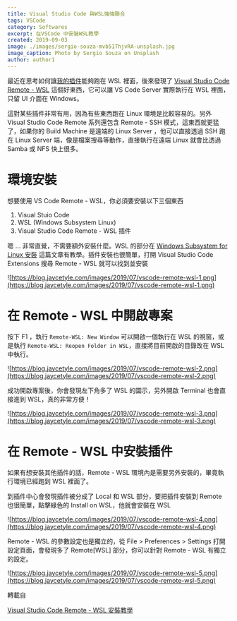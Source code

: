 ```yaml
---
title: Visual Studio Code 與WSL強強聯合
tags: VSCode
category: Softwares
excerpt: 在VSCode 中安裝WSL教學
created: 2019-09-03
image: ./images/sergio-souza-mvb51ThjvRA-unsplash.jpg
image_caption: Photo by Sergio Souza on Unsplash
author: author1
---
```



最近在思考如何讓[我的插件](https://marketplace.visualstudio.com/items?itemName=jaycetyle.vscode-gnu-global)能夠跑在 WSL 裡面，後來發現了 [Visual Studio Code Remote - WSL](https://marketplace.visualstudio.com/items?itemName=ms-vscode-remote.remote-wsl) 這個好東西，它可以讓 VS Code Server 實際執行在 WSL 裡面，只留 UI 介面在 Windows。

這對某些插件非常有用，因為有些東西跑在 Linux 環境是比較容易的。另外 Visual Studio Code Remote 系列還包含 Remote - SSH 模式，這東西就更猛了，如果你的 Build Machine 是遠端的 Linux Server ，他可以直接透過 SSH 跑在 Linux Server 端，像是檔案搜尋等動作，直接執行在遠端 Linux 就會比透過 Samba 或 NFS 快上很多。

# **環境安裝**

想要使用 VS Code Remote - WSL，你必須要安裝以下三個東西

1. Visual Stuio Code
2. WSL (Windows Subsystem Linux)
3. Visual Studio Code Remote - WSL 插件

嗯 … 非常直覺，不需要額外安裝什麼。WSL 的部分在 [Windows Subsystem for Linux 安裝](https://blog.jaycetyle.com/2018/01/win-subsys-linux/) 這篇文章有教學。插件安裝也很簡單，打開 Visual Studio Code Extensions 搜尋 Remote - WSL 就可以找到並安裝

![https://blog.jaycetyle.com/images/2019/07/vscode-remote-wsl-1.png](https://blog.jaycetyle.com/images/2019/07/vscode-remote-wsl-1.png)

# **在 Remote - WSL 中開啟專案**

按下 F1 ，執行 `Remote-WSL: New Window` 可以開啟一個執行在 WSL 的視窗，或是執行 `Remote-WSL: Reopen Folder in WSL`，直接將目前開啟的目錄改在 WSL 中執行。

![https://blog.jaycetyle.com/images/2019/07/vscode-remote-wsl-2.png](https://blog.jaycetyle.com/images/2019/07/vscode-remote-wsl-2.png)

成功開啟專案後，你會發現左下角多了 WSL 的圖示，另外開啟 Terminal 也會直接進到 WSL，真的非常方便！

![https://blog.jaycetyle.com/images/2019/07/vscode-remote-wsl-3.png](https://blog.jaycetyle.com/images/2019/07/vscode-remote-wsl-3.png)

# **在 Remote - WSL 中安裝插件**

如果有想安裝其他插件的話，Remote - WSL 環境內是需要另外安裝的，畢竟執行環境已經跑到 WSL 裡面了。

到插件中心會發現插件被分成了 Local 和 WSL 部分，要把插件安裝到 Remote 也很簡單，點擊綠色的 Install on WSL，他就會安裝在 WSL

![https://blog.jaycetyle.com/images/2019/07/vscode-remote-wsl-4.png](https://blog.jaycetyle.com/images/2019/07/vscode-remote-wsl-4.png)

Remote - WSL 的參數設定也是獨立的，從 File > Preferences > Settings 打開設定頁面，會發現多了 Remote[WSL] 部分，你可以針對 Remote - WSL 有獨立的設定。

![https://blog.jaycetyle.com/images/2019/07/vscode-remote-wsl-5.png](https://blog.jaycetyle.com/images/2019/07/vscode-remote-wsl-5.png)

轉載自

[Visual Studio Code Remote - WSL 安裝教學](https://blog.jaycetyle.com/2019/07/vscode-remote-wsl/)